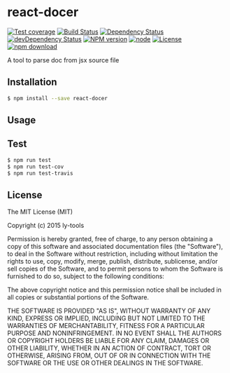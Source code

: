 # react-docer

[![Test coverage](https://img.shields.io/coveralls/ly-tools/react-docer.svg?style=flat-square)](https://coveralls.io/r/ly-tools/react-docer?branch=master)
[![Build Status](https://travis-ci.org/ly-tools/react-docer.png)](https://travis-ci.org/ly-tools/react-docer)
[![Dependency Status](https://david-dm.org/ly-tools/react-docer.svg)](https://david-dm.org/ly-tools/react-docer)
[![devDependency Status](https://david-dm.org/ly-tools/react-docer/dev-status.svg)](https://david-dm.org/ly-tools/react-docer#info=devDependencies)
[![NPM version](http://img.shields.io/npm/v/react-docer.svg?style=flat-square)](http://npmjs.org/package/react-docer)
[![node](https://img.shields.io/badge/node.js-%3E=_4.0-green.svg?style=flat-square)](http://nodejs.org/download/)
[![License](http://img.shields.io/npm/l/react-docer.svg?style=flat-square)](LICENSE)
[![npm download](https://img.shields.io/npm/dm/react-docer.svg?style=flat-square)](https://npmjs.org/package/react-docer)

A tool to parse doc from jsx source file

## Installation

```bash
$ npm install --save react-docer
```

## Usage

## Test

```bash
$ npm run test
$ npm run test-cov
$ npm run test-travis
```

## License

The MIT License (MIT)

Copyright (c) 2015 ly-tools

Permission is hereby granted, free of charge, to any person obtaining a copy
of this software and associated documentation files (the "Software"), to deal
in the Software without restriction, including without limitation the rights
to use, copy, modify, merge, publish, distribute, sublicense, and/or sell
copies of the Software, and to permit persons to whom the Software is
furnished to do so, subject to the following conditions:

The above copyright notice and this permission notice shall be included in all
copies or substantial portions of the Software.

THE SOFTWARE IS PROVIDED "AS IS", WITHOUT WARRANTY OF ANY KIND, EXPRESS OR
IMPLIED, INCLUDING BUT NOT LIMITED TO THE WARRANTIES OF MERCHANTABILITY,
FITNESS FOR A PARTICULAR PURPOSE AND NONINFRINGEMENT. IN NO EVENT SHALL THE
AUTHORS OR COPYRIGHT HOLDERS BE LIABLE FOR ANY CLAIM, DAMAGES OR OTHER
LIABILITY, WHETHER IN AN ACTION OF CONTRACT, TORT OR OTHERWISE, ARISING FROM,
OUT OF OR IN CONNECTION WITH THE SOFTWARE OR THE USE OR OTHER DEALINGS IN THE
SOFTWARE.
